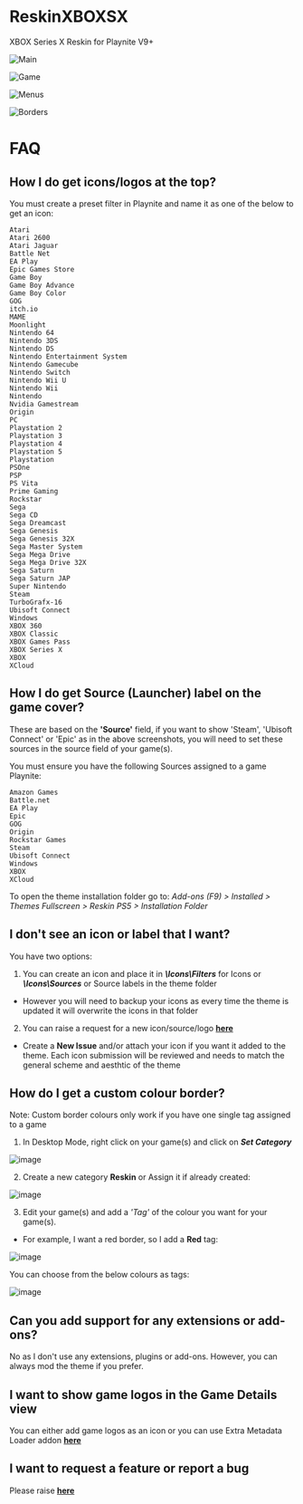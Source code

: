 # ReskinXBOXSX
XBOX Series X Reskin for Playnite V9+

![Main](https://raw.githubusercontent.com/TheKersalMassive/ReskinXBOXSX/main/Media/Screenshot-01.jpg)

![Game](https://raw.githubusercontent.com/TheKersalMassive/ReskinXBOXSX/main/Media/Screenshot-02.jpg)

![Menus](https://raw.githubusercontent.com/TheKersalMassive/ReskinXBOXSX/main/Media/Menus-01.jpg)

![Borders](https://raw.githubusercontent.com/TheKersalMassive/ReskinXBOXSX/main/Media/Borders-01.jpg)

# FAQ

## How I do get icons/logos at the top?
You must create a preset filter in Playnite and name it as one of the below to get an icon:
```
Atari
Atari 2600
Atari Jaguar
Battle Net
EA Play
Epic Games Store
Game Boy
Game Boy Advance
Game Boy Color
GOG
itch.io
MAME
Moonlight
Nintendo 64
Nintendo 3DS
Nintendo DS
Nintendo Entertainment System
Nintendo Gamecube
Nintendo Switch
Nintendo Wii U
Nintendo Wii
Nintendo
Nvidia Gamestream
Origin
PC
Playstation 2
Playstation 3
Playstation 4
Playstation 5
Playstation
PSOne
PSP
PS Vita
Prime Gaming
Rockstar
Sega
Sega CD
Sega Dreamcast
Sega Genesis
Sega Genesis 32X
Sega Master System
Sega Mega Drive
Sega Mega Drive 32X
Sega Saturn
Sega Saturn JAP
Super Nintendo
Steam
TurboGrafx-16
Ubisoft Connect
Windows
XBOX 360
XBOX Classic
XBOX Games Pass
XBOX Series X
XBOX
XCloud
```

## How I do get Source (Launcher) label on the game cover?
These are based on the **'Source'** field, if you want to show 'Steam', 'Ubisoft Connect' or 'Epic' as in the above screenshots, you will need to set these sources in the source field of your game(s).

You must ensure you have the following Sources assigned to a game Playnite:
```
Amazon Games
Battle.net
EA Play
Epic
GOG
Origin
Rockstar Games
Steam
Ubisoft Connect
Windows
XBOX 
XCloud
```

To open the theme installation folder go to:
*Add-ons (F9) > Installed > Themes Fullscreen > Reskin PS5 > Installation Folder*

## I don't see an icon or label that I want?
You have two options:

1. You can create an icon and place it in ***\Icons\Filters*** for Icons or ***\Icons\Sources*** or Source labels in the theme folder
- However you will need to backup your icons as every time the theme is updated it will overwrite the icons in that folder

2. You can raise a request for a new icon/source/logo **[here](https://github.com/TheKersalMassive/ReskinXBOXSX/issues)**
- Create a **New Issue** and/or attach your icon if you want it added to the theme. Each icon submission will be reviewed and needs to match the general scheme and aesthtic of the theme

## How do I get a custom colour border?

Note: Custom border colours only work if you have one single tag assigned to a game

1. In Desktop Mode, right click on your game(s) and click on ***Set Category***

![image](https://user-images.githubusercontent.com/90322803/140609057-c76f0643-6c7b-40be-ba84-5bb4d434e4c5.png)

2. Create a new category **Reskin** or Assign it if already created:

![image](https://user-images.githubusercontent.com/90322803/140609072-a7d03430-86b0-4978-b1b3-a538728247bb.png)

3. Edit your game(s) and add a *'Tag'* of the colour you want for your game(s).
- For example, I want a red border, so I add a **Red** tag:

![image](https://user-images.githubusercontent.com/90322803/140609117-327d217d-b20e-4847-af96-03d36d94f845.png)

You can choose from the below colours as tags:

![image](https://user-images.githubusercontent.com/90322803/140609155-4e22467c-489a-4801-9097-f1c252ab7470.png)


## Can you add support for any extensions or add-ons?
No as I don't use any extensions, plugins or add-ons. However, you can always mod the theme if you prefer.


## I want to show game logos in the Game Details view
You can either add game logos as an icon or you can use Extra Metadata Loader addon **[here](https://playnite.link/forum/thread-814.html)**


## I want to request a feature or report a bug
Please raise **[here](https://github.com/TheKersalMassive/ReskinXBOXSX/issues)**
